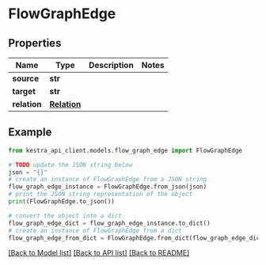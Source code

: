 # FlowGraphEdge


## Properties

Name | Type | Description | Notes
------------ | ------------- | ------------- | -------------
**source** | **str** |  | 
**target** | **str** |  | 
**relation** | [**Relation**](Relation.md) |  | 

## Example

```python
from kestra_api_client.models.flow_graph_edge import FlowGraphEdge

# TODO update the JSON string below
json = "{}"
# create an instance of FlowGraphEdge from a JSON string
flow_graph_edge_instance = FlowGraphEdge.from_json(json)
# print the JSON string representation of the object
print(FlowGraphEdge.to_json())

# convert the object into a dict
flow_graph_edge_dict = flow_graph_edge_instance.to_dict()
# create an instance of FlowGraphEdge from a dict
flow_graph_edge_from_dict = FlowGraphEdge.from_dict(flow_graph_edge_dict)
```
[[Back to Model list]](../README.md#documentation-for-models) [[Back to API list]](../README.md#documentation-for-api-endpoints) [[Back to README]](../README.md)


